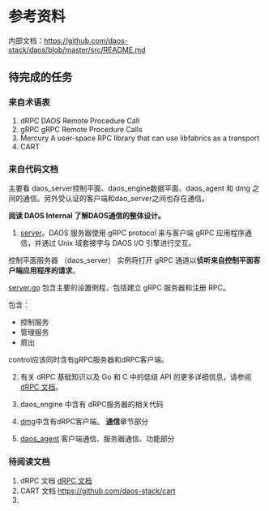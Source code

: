 # 参考资料

内部文档：<https://github.com/daos-stack/daos/blob/master/src/README.md>

## 待完成的任务

### 来自术语表

1. dRPC	DAOS Remote Procedure Call
2. gRPC	gRPC Remote Procedure Calls
3. Mercury	A user-space RPC library that can use libfabrics as a transport
4. CART

### 来自代码文档

主要看 daos_server控制平面、daos_engine数据平面、daos_agent 和 dmg 之间的通信。另外受认证的客户端和dao_server之间也存在通信。

**阅读 DAOS Internal 了解DAOS通信的整体设计。**

1. [server](/src/control/server/README.cn.md)。DAOS 服务器使用 gRPC protocol 来与客户端 gRPC 应用程序通信，并通过 Unix 域套接字与 DAOS I/O 引擎进行交互。

控制平面服务器 （daos_server） 实例将打开 gRPC 通道以**侦听来自控制平面客户端应用程序的请求**。

[server.go](/src/control/server/server.go) 包含主要的设置例程，包括建立 gRPC 服务器和注册 RPC。

包含：

- 控制服务
- 管理服务
- 扇出

control应该同时含有gRPC服务器和dRPC客户端。

2. 有关 dRPC 基础知识以及 Go 和 C 中的低级 API 的更多详细信息，请参阅 [dRPC 文档](/src/control/drpc/README.md)。

3. daos_engine 中含有 dRPC服务器的相关代码

4. [dmg](/src/control/cmd/dmg/README.md)中含有dRPC客户端。 **通信**章节部分

5. [daos_agent](/src/control/cmd/daos_agent/README.md) 客户端通信、服务器通信、功能部分

### 待阅读文档

1. dRPC 文档 [dRPC 文档](/src/control/drpc/README.md)
2. CART 文档 <https://github.com/daos-stack/cart>
3. 

